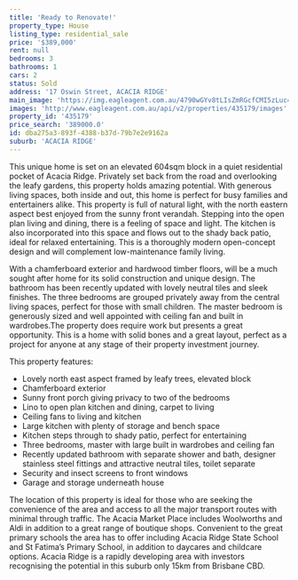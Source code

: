 ```yaml
---
title: 'Ready to Renovate!'
property_type: House
listing_type: residential_sale
price: '$389,000'
rent: null
bedrooms: 3
bathrooms: 1
cars: 2
status: Sold
address: '17 Oswin Street, ACACIA RIDGE'
main_image: 'https://img.eagleagent.com.au/4790wGYv8tLIsZmRGcfCMI5zLuc=/1280x854/smart/https://s3-us-west-2.amazonaws.com/eagleagent-orig/images/6821384/126729662-image-M.jpg'
images: 'http://www.eagleagent.com.au/api/v2/properties/435179/images'
property_id: '435179'
price_search: '389000.0'
id: dba275a3-893f-4388-b37d-79b7e2e9162a
suburb: 'ACACIA RIDGE'
---
```

This unique home is set on an elevated 604sqm block in a quiet residential pocket of Acacia Ridge. Privately set back from the road and overlooking the leafy gardens, this property holds amazing potential. With generous living spaces, both inside and out, this home is perfect for busy families and entertainers alike. This property is full of natural light, with the north eastern aspect best enjoyed from the sunny front verandah. Stepping into the open plan living and dining, there is a feeling of space and light. The kitchen is also incorporated into this space and flows out to the shady back patio, ideal for relaxed entertaining. This is a thoroughly modern open-concept design and will complement low-maintenance family living.

With a chamferboard exterior and hardwood timber floors, will be a much sought after home for its solid construction and unique design. The bathroom has been recently updated with lovely neutral tiles and sleek finishes. The three bedrooms are grouped privately away from the central living spaces, perfect for those with small children. The master bedroom is generously sized and well appointed with ceiling fan and built in wardrobes.The property does require work but presents a great opportunity. This is a home with solid bones and a great layout, perfect as a project for anyone at any stage of their property investment journey.

This property features:

*  Lovely north east aspect framed by leafy trees, elevated block
*  Chamferboard exterior
*  Sunny front porch giving privacy to two of the bedrooms
*  Lino to open plan kitchen and dining, carpet to living
*  Ceiling fans to living and kitchen
*  Large kitchen with plenty of storage and bench space
*  Kitchen steps through to shady patio, perfect for entertaining
*  Three bedrooms, master with large built in wardrobes and ceiling fan
*  Recently updated bathroom with separate shower and bath, designer stainless steel fittings and attractive neutral tiles, toilet separate
*  Security and insect screens to front windows
*  Garage and storage underneath house

The location of this property is ideal for those who are seeking the convenience of the area and access to all the major transport routes with minimal through traffic. The Acacia Market Place includes Woolworths and Aldi in addition to a great range of boutique shops. Convenient to the great primary schools the area has to offer including Acacia Ridge State School and St Fatima’s Primary School, in addition to daycares and childcare options. Acacia Ridge is a rapidly developing area with investors recognising the potential in this suburb only 15km from Brisbane CBD.
